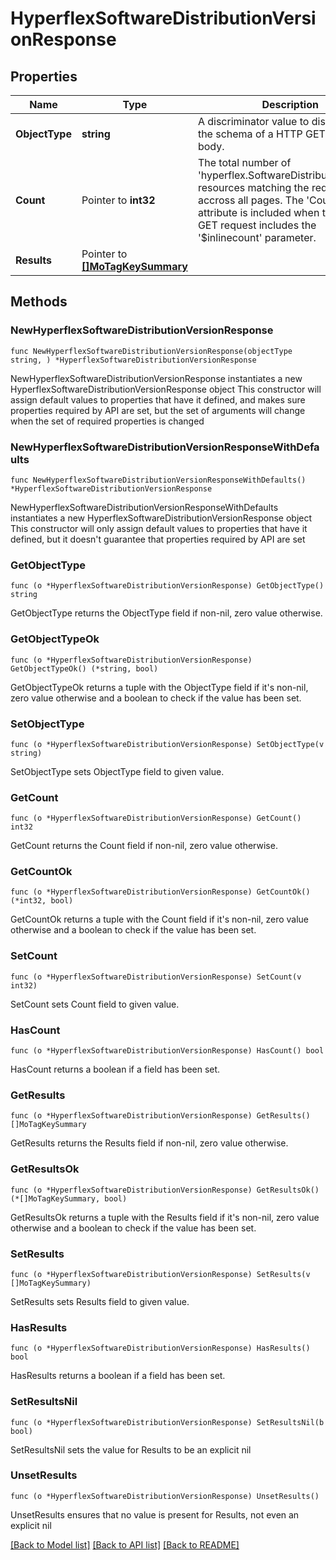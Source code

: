 # HyperflexSoftwareDistributionVersionResponse

## Properties

Name | Type | Description | Notes
------------ | ------------- | ------------- | -------------
**ObjectType** | **string** | A discriminator value to disambiguate the schema of a HTTP GET response body. | 
**Count** | Pointer to **int32** | The total number of &#39;hyperflex.SoftwareDistributionVersion&#39; resources matching the request, accross all pages. The &#39;Count&#39; attribute is included when the HTTP GET request includes the &#39;$inlinecount&#39; parameter. | [optional] 
**Results** | Pointer to [**[]MoTagKeySummary**](MoTagKeySummary.md) |  | [optional] 

## Methods

### NewHyperflexSoftwareDistributionVersionResponse

`func NewHyperflexSoftwareDistributionVersionResponse(objectType string, ) *HyperflexSoftwareDistributionVersionResponse`

NewHyperflexSoftwareDistributionVersionResponse instantiates a new HyperflexSoftwareDistributionVersionResponse object
This constructor will assign default values to properties that have it defined,
and makes sure properties required by API are set, but the set of arguments
will change when the set of required properties is changed

### NewHyperflexSoftwareDistributionVersionResponseWithDefaults

`func NewHyperflexSoftwareDistributionVersionResponseWithDefaults() *HyperflexSoftwareDistributionVersionResponse`

NewHyperflexSoftwareDistributionVersionResponseWithDefaults instantiates a new HyperflexSoftwareDistributionVersionResponse object
This constructor will only assign default values to properties that have it defined,
but it doesn't guarantee that properties required by API are set

### GetObjectType

`func (o *HyperflexSoftwareDistributionVersionResponse) GetObjectType() string`

GetObjectType returns the ObjectType field if non-nil, zero value otherwise.

### GetObjectTypeOk

`func (o *HyperflexSoftwareDistributionVersionResponse) GetObjectTypeOk() (*string, bool)`

GetObjectTypeOk returns a tuple with the ObjectType field if it's non-nil, zero value otherwise
and a boolean to check if the value has been set.

### SetObjectType

`func (o *HyperflexSoftwareDistributionVersionResponse) SetObjectType(v string)`

SetObjectType sets ObjectType field to given value.


### GetCount

`func (o *HyperflexSoftwareDistributionVersionResponse) GetCount() int32`

GetCount returns the Count field if non-nil, zero value otherwise.

### GetCountOk

`func (o *HyperflexSoftwareDistributionVersionResponse) GetCountOk() (*int32, bool)`

GetCountOk returns a tuple with the Count field if it's non-nil, zero value otherwise
and a boolean to check if the value has been set.

### SetCount

`func (o *HyperflexSoftwareDistributionVersionResponse) SetCount(v int32)`

SetCount sets Count field to given value.

### HasCount

`func (o *HyperflexSoftwareDistributionVersionResponse) HasCount() bool`

HasCount returns a boolean if a field has been set.

### GetResults

`func (o *HyperflexSoftwareDistributionVersionResponse) GetResults() []MoTagKeySummary`

GetResults returns the Results field if non-nil, zero value otherwise.

### GetResultsOk

`func (o *HyperflexSoftwareDistributionVersionResponse) GetResultsOk() (*[]MoTagKeySummary, bool)`

GetResultsOk returns a tuple with the Results field if it's non-nil, zero value otherwise
and a boolean to check if the value has been set.

### SetResults

`func (o *HyperflexSoftwareDistributionVersionResponse) SetResults(v []MoTagKeySummary)`

SetResults sets Results field to given value.

### HasResults

`func (o *HyperflexSoftwareDistributionVersionResponse) HasResults() bool`

HasResults returns a boolean if a field has been set.

### SetResultsNil

`func (o *HyperflexSoftwareDistributionVersionResponse) SetResultsNil(b bool)`

 SetResultsNil sets the value for Results to be an explicit nil

### UnsetResults
`func (o *HyperflexSoftwareDistributionVersionResponse) UnsetResults()`

UnsetResults ensures that no value is present for Results, not even an explicit nil

[[Back to Model list]](../README.md#documentation-for-models) [[Back to API list]](../README.md#documentation-for-api-endpoints) [[Back to README]](../README.md)


